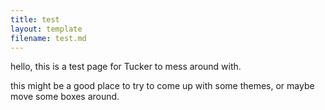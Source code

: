 ```yaml
---
title: test
layout: template
filename: test.md
---
```


hello, this is a test page for Tucker to mess around with.

this might be a good place to try to come up with some themes, or maybe move some boxes around.
